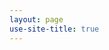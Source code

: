 ```yaml
---
layout: page
use-site-title: true
---
```


<!--<p style="font-size:35px; color:darkcyan; text-align: center;"><b>LEONARDO QUEIROZ</b></p>
<img src="assets/img/leo.jpeg" width="300" style="float:left; margin-right: 30px"/>

## `Data Scientist / Machine Learning Engineer`

<br>

`Calgary/AB, Canada`<br><br>

`(C):` [+1 587-585-8132](tel:15875858132)<br>

`Email:` [leopqrz@gmail.com](mailto:leopqrz@gmail.com)<br>

`LinkedIn:` [linkedin.com/in/leopqrz](http://linkedin.com/in/leopqrz)<br>

`Website:` [leoqueiroz.com](http://leoqueiroz.com)<br>

### Download the PDF [here!](assets/doc/resume.pdf)

<br><br>

<p style="font-size:25px; color:darkcyan;"><b>EDUCATION</b></p>

**University of Calgary** (UofC), Canada 2022

- **Master of Science – Biomedical Engineering, Specialized in Machine Learning** _(GPA: 4.00 / 4.00)_

**Federal Institute of Education, Science and Technology of Ceara** (IFCE), Brazil 2014, 2010, 2004

- **Bachelor's Degree – Mechatronics Engineering** *_(GPA: 3.01 / 4.00)_
- Title of Technologist – Industrial Mechatronics *_(GPA: 3.44 / 4.00)_
- Title of Technician – Telecommunications _N/A_


<p style="font-size:15px; color:red;">The GPAs at the Brazilian institution were evaluated by the World Education Services (WES)
</p>

<p style="font-size:25px; color:darkcyan;"><b>RELEVANT WORK EXPERIENCE</b></p>

**Research Associate** – University of Calgary, Calgary/AB, Canada May 2019 – Jan 2022

- Developed and validated a Cascade R-CNN deep learning model to detect masks and estimate respiration rate based on mask colour variation in thermal videos, achieving an accuracy of 91.95%.
- Developed and validated a synthetic dataset with thermal images, where masks are superimposed on unmasked faces. It was applied deep learning algorithms such as RetinaFace and HRNet to a large-scale multimodal dataset (>4 million images).
- Developed and validated a system for estimating respiration rate based on respiratory-related movements (chest/back) in videos in the near-infrared spectrum, achieving an accuracy of up to 99.70%. For this project, the OpenPose deep learning algorithm was used for pose estimation in addition to image processing techniques such as Lucas Kanade Optical-flow method, Butterworth filter and so on.
- Developed and validated several machine learning solutions, including CNNs, kNN, PCA, and SVM for drunkness detection on thermal face. Performed feature engineering and hyperparameter optimization on CNN using test driven development.
- Proficient with multiple Python ML solutions, libraries and frameworks including scikit-learn, pandas, numpy, Matplotlib, seaborn, scipy, Tensorflow, and Pytorch.
- Collaborated with non-technical stakeholders when developing the software solution.
- Acquire, analyzed, and transformed large, complex videos dataset.
- Supported development of object detection/segmentation (Faster R-CNN / Mask R-CNN) algorithms for PPE detection.
- Supported development of Stroke weakness classification algorithm with pressure sensors.
- Teaching assistant for Foundations of Mechatronics course for more than 60 students with hardware and software content.
- Supervised three summer students on a software/hardware project while maintaining git version control.
- Completed thesis based Masters at U of C, publishing two IEEE conference papers and one poster during my tenure.

**Between December 2016 and May 2019 I was learning English and working as a machine operator in the foam
and oil and gas pipeline construction industries.**

**Electrical Maintenance Technologist** , Petrobras, Brazil Jan 2016 – Dec 2016

- Performed corrective, preventive and predictive maintenance in Offshore Automation and
    Instrumentation Systems observing the availability of material, tools and the maintenance history through
    ERP software (SAP R/3). That included upgrading, calibration and changes to equipment such as control
    valves, transmitters, pressure switches, flow sensors, thermostats, pumps, and so on.
- Monitor and adjust equipment and process variables through the supervisory system (SCADA) and/or PLC
    programming, keeping the operation safe and environmentally correct.
- Use specific and complementary technical and operational know-how according to the relevant technical
    instructions, drawings, standards and legislation at all times with safety regulations and follow the
    business processes.

**Adjunct Professor** , Federal University of Ceara (UFC), Brazil Jan 2015 – Aug 2015

**-** Taught courses in Mathematics and Civil/Chemical/Electrical Engineering curriculums
**-** Graduate course taught: Fundamentals of Computer Programming and Programming for Engineering,
    using "C" language.
**-** Developed curriculum, teaching materials and lesson plan for the courses
**-** Supervised independent and group projects, laboratory work and hands-on training

<p style="font-size:25px; color:darkcyan;"><b>LEADERSHIP & EXTRACURRICULAR EXPERIENCE</b></p>

**High School Mentorship** Jul 2021 – Aug 2021
2021 Alberta Innovates Highschool Youth Researcher Summer (HYRS) Program (2021)

- Program Mentorship Package – University of Calgary
- Mentored High School students
- Provided peer-advice about research, developing real-world perspective and understanding of the process
    of research and how methods affect the results.
- Facilitated discussions about the ability to ask appropriate questions in an academic and/or research
    environment

**Project Manager / Academic Advisor** Aug 2020 – Apr 2021
Computer, Electrical, and Software Engineering Team Design Course (ENEL 500) – University of Calgary

- Capstone Project – Development of a Stroke Unit Monitoring Control System
- Supervised and advised 6 software engineering students in the engineering project of the ENEL 500 course
    at the University of Calgary. It was developed a system for remote monitoring of stroke patients using IP
    cameras, tablet and raspberry PI hardware, applying engineering knowledge to solve a real-life problem.

**Summer Student Mentorship** Jun – Aug (2019 – 2021)
Schulich School of Engineering – University of Calgary

- Supervised a team of High School and undergraduate students over the summer of 2019-2021 to create a
    comprehensive knowledge about research and specific applications such as paper analysis, data collection,
    data pre-processing, machine learning, deep learning, and computer vision
- Mentored High school and undergraduate students to learn about image/video collection in different
    spectrums, image/video processing, application of algorithms for object detection, object segmentation,
    subject tracking, classification, among others

**Community Outreach Talks** Aug 2020 / Aug 2021

- Lecture on Thermal Imaging for Software Engineering students – University of Calgary (Canada) – August
    23th, 2020 – Overview on Thermal imaging explaning the fundamentals of infrared (IR) thermal imaging,
    the basic properties of IR imaging system and applications.
- Speaker on Multispectral video-based system for breathing rate measurement for the I Symposium of
    Mathematics in Medicine – Federal Institute of Science and Technology of Ceara (Brazil) and Federal
    Institute of Science and Technology of São Paulo (Brazil) – August 7th, 2021 – Overview of multispectral
    video-based systems for measuring breathing rate**.**

**Volunteer**

- Studio Bell Jun 2017 – Aug 2017
    o Welcoming, accompanying and assisting visitors to the music museum, in addition to
       participating in special events during the summer.
- First Evangelical Free Church Jan 2018 – Dec 2019
    o Play, rehearse and assist in creating musical arrangements with keyboard, bass and guitar.

<p style="font-size:25px; color:darkcyan;"><b>LEADERSHIP & EXTRACURRICULAR EXPERIENCE</b></p>

Courses:

- Neural Networks and Deep Learning (August 2020) – Coursera ( 25 hours)
    - Topics included: Deep learning, Artificial Neural Networks, Backpropagation, Python Programming, Neural Network Architecture
Books:

- Hands-on Machine Learning with Scikit-Learn, Keras & TensorFlow by Aurélien Géron (In progress)
- Deep Learning with Python by François Chollet (In progress)

<p style="font-size:25px; color:darkcyan;"><b>SKILLS & INTERESTS</b></p>

- **Technical Skills:** Proficient in Python, MATLAB and Object oriented programming, Basic proficiency in C,
    JavaScript, VBA, AutoCAD, SolidWorks and data pipeline.
- **Interpersonal skills:** Ability to work in diverse background groups as a leader and team player. Passionate
    about technology, transitioning to the field of Data science/Machine Learning with the desire to drive
    progress and technological advances that bring effective changes to society. Never stop learning, resilient,
    adapt well to changes and like challenges that explore my full potential.
- **Communication:** Public speaking experience to diverse audiences, which includes lectures, courses and
    seminars to peers, general public, engineering students and members of academia. Worked as a
    programming language professor at the Federal University of Ceara, Brazil.
- **Languages:** Portuguese (native), English (fluent), Spanish (comprehend talking)
- **Interests:** Piano, acoustic guitar, books, hiking, biking, movies. -->